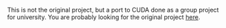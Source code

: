 This is not the original project, but a port to CUDA done as a group project for university. You are probably looking for the original project [here](https://github.com/tuda-parallel/RELeARN).
